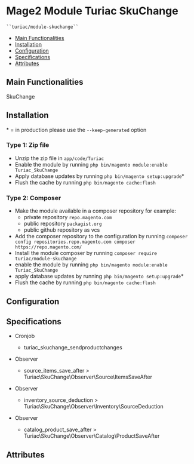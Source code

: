 # Mage2 Module Turiac SkuChange

    ``turiac/module-skuchange``

 - [Main Functionalities](#markdown-header-main-functionalities)
 - [Installation](#markdown-header-installation)
 - [Configuration](#markdown-header-configuration)
 - [Specifications](#markdown-header-specifications)
 - [Attributes](#markdown-header-attributes)


## Main Functionalities
SkuChange

## Installation
\* = in production please use the `--keep-generated` option

### Type 1: Zip file

 - Unzip the zip file in `app/code/Turiac`
 - Enable the module by running `php bin/magento module:enable Turiac_SkuChange`
 - Apply database updates by running `php bin/magento setup:upgrade`\*
 - Flush the cache by running `php bin/magento cache:flush`

### Type 2: Composer

 - Make the module available in a composer repository for example:
    - private repository `repo.magento.com`
    - public repository `packagist.org`
    - public github repository as vcs
 - Add the composer repository to the configuration by running `composer config repositories.repo.magento.com composer https://repo.magento.com/`
 - Install the module composer by running `composer require turiac/module-skuchange`
 - enable the module by running `php bin/magento module:enable Turiac_SkuChange`
 - apply database updates by running `php bin/magento setup:upgrade`\*
 - Flush the cache by running `php bin/magento cache:flush`


## Configuration




## Specifications

 - Cronjob
	- turiac_skuchange_sendproductchanges

 - Observer
	- source_items_save_after > Turiac\SkuChange\Observer\Source\ItemsSaveAfter

 - Observer
	- inventory_source_deduction > Turiac\SkuChange\Observer\Inventory\SourceDeduction

 - Observer
	- catalog_product_save_after > Turiac\SkuChange\Observer\Catalog\ProductSaveAfter


## Attributes



